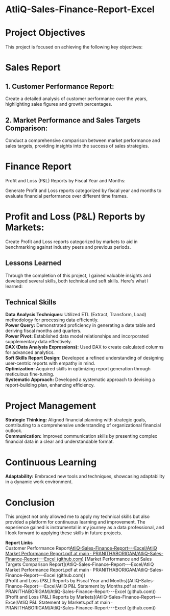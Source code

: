 # AtliQ-Sales-Finance-Report-Excel

# Project Objectives
This project is focused on achieving the following key objectives:

# Sales Report
## 1. Customer Performance Report:

Create a detailed analysis of customer performance over the years, highlighting sales figures and growth percentages.
## 2. Market Performance and Sales Targets Comparison:

Conduct a comprehensive comparison between market performance and sales targets, providing insights into the success of sales strategies.
# Finance Report
Profit and Loss (P&L) Reports by Fiscal Year and Months:

Generate Profit and Loss reports categorized by fiscal year and months to evaluate financial performance over different time frames.
# Profit and Loss (P&L) Reports by Markets:

Create Profit and Loss reports categorized by markets to aid in benchmarking against industry peers and previous periods.
## Lessons Learned
Through the completion of this project, I gained valuable insights and developed several skills, both technical and soft skills. Here's what I learned:

## Technical Skills
**Data Analysis Techniques**: Utilized ETL (Extract, Transform, Load) methodology for processing data efficiently.  
**Power Query:** Demonstrated proficiency in generating a date table and deriving fiscal months and quarters.  
**Power Pivot:** Established data model relationships and incorporated supplementary data effectively.  
**DAX (Data Analysis Expressions):** Used DAX to create calculated columns for advanced analytics.  
**Soft Skills**
**Report Design:** Developed a refined understanding of designing user-centric reports with empathy in mind.  
**Optimization:** Acquired skills in optimizing report generation through meticulous fine-tuning.  
**Systematic Approach:** Developed a systematic approach to devising a report-building plan, enhancing efficiency.  
# Project Management
**Strategic Thinking:** Aligned financial planning with strategic goals, contributing to a comprehensive understanding of organizational financial outlook.  
**Communication:** Improved communication skills by presenting complex financial data in a clear and understandable format.  
# Continuous Learning
**Adaptability:** Embraced new tools and techniques, showcasing adaptability in a dynamic work environment.  
# Conclusion
This project not only allowed me to apply my technical skills but also provided a platform for continuous learning and improvement. The experience gained is instrumental in my journey as a data professional, and I look forward to applying these skills in future projects.

**Report Links**  
Customer Performance Report[AtliQ-Sales-Finance-Report---Excel/AtliQ Market Performance Report.pdf at main · PRANITHABORIGAM/AtliQ-Sales-Finance-Report---Excel (github.com)](url)
[Market Performance and Sales Targets Comparison Report](AtliQ-Sales-Finance-Report---Excel/AtliQ Market Performance Report.pdf at main · PRANITHABORIGAM/AtliQ-Sales-Finance-Report---Excel (github.com))  
[Profit and Loss (P&L) Reports by Fiscal Year and Months](AtliQ-Sales-Finance-Report---Excel/AtliQ P&L Statement by Months.pdf at main · PRANITHABORIGAM/AtliQ-Sales-Finance-Report---Excel (github.com))
[Profit and Loss (P&L) Reports by Markets](AtliQ-Sales-Finance-Report---Excel/AtliQ P&L Statement by Markets.pdf at main · PRANITHABORIGAM/AtliQ-Sales-Finance-Report---Excel (github.com))
